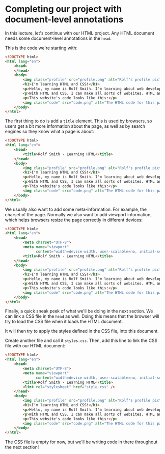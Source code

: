 # Completing our project with document-level annotations

In this lecture, let's continue with our HTML project. Any HTML document needs some document-level annotations in the `head`.

This is the code we're starting with:

```html
<!DOCTYPE html>
<html lang="en">
    <head>
    </head>
    <body>
        <img class="profile" src="profile.png" alt="Rolf's profile picture." />
        <h1>I'm learning HTML and CSS!</h1>
        <p>Hello, my name is Rolf Smith. I'm learning about web development, and I'm starting with HTML and CSS.</p>
        <p>With HTML and CSS, I can make all sorts of websites. HTML and CSS are the most important languages to learn!</p>
        <p>This website's code looks like this:</p>
        <img class="code" src="code.png" alt="The HTML code for this page." />
    </body>
</html>
```

The first thing to do is add a `title` element. This is used by browsers, so users get a bit more information about the page, as well as by search engines so they know what a page is about:

```html
<!DOCTYPE html>
<html lang="en">
    <head>
        <title>Rolf Smith - Learning HTML</title>
    </head>
    <body>
        <img class="profile" src="profile.png" alt="Rolf's profile picture." />
        <h1>I'm learning HTML and CSS!</h1>
        <p>Hello, my name is Rolf Smith. I'm learning about web development, and I'm starting with HTML and CSS.</p>
        <p>With HTML and CSS, I can make all sorts of websites. HTML and CSS are the most important languages to learn!</p>
        <p>This website's code looks like this:</p>
        <img class="code" src="code.png" alt="The HTML code for this page." />
    </body>
</html>
```

We usually also want to add some meta-information. For example, the charset of the page. Normally we also want to add viewport information, which helps browsers resize the page correctly in different devices:

```html
<!DOCTYPE html>
<html lang="en">
    <head>
        <meta charset="UTF-8">
        <meta name="viewport"
              content="width=device-width, user-scalable=no, initial-scale=1.0, maximum-scale=1.0, minimum-scale=1.0">
        <title>Rolf Smith - Learning HTML</title>
    </head>
    <body>
        <img class="profile" src="profile.png" alt="Rolf's profile picture." />
        <h1>I'm learning HTML and CSS!</h1>
        <p>Hello, my name is Rolf Smith. I'm learning about web development, and I'm starting with HTML and CSS.</p>
        <p>With HTML and CSS, I can make all sorts of websites. HTML and CSS are the most important languages to learn!</p>
        <p>This website's code looks like this:</p>
        <img class="code" src="code.png" alt="The HTML code for this page." />
    </body>
</html>
```

Finally, a quick sneak peek of what we'll be doing in the next section. We can link a CSS file in the `head` as well. Doing this means that the browser will try to load the CSS file when it loads the HTML document.

It will then try to apply the styles defined in the CSS file, into this document.

Create another file and call it `styles.css`. Then, add this line to link the CSS file with our HTML document:

```html
<!DOCTYPE html>
<html lang="en">
    <head>
        <meta charset="UTF-8">
        <meta name="viewport"
              content="width=device-width, user-scalable=no, initial-scale=1.0, maximum-scale=1.0, minimum-scale=1.0">
        <title>Rolf Smith - Learning HTML</title>
        <link rel="stylesheet" href="style.css" />
    </head>
    <body>
        <img class="profile" src="profile.png" alt="Rolf's profile picture." />
        <h1>I'm learning HTML and CSS!</h1>
        <p>Hello, my name is Rolf Smith. I'm learning about web development, and I'm starting with HTML and CSS.</p>
        <p>With HTML and CSS, I can make all sorts of websites. HTML and CSS are the most important languages to learn!</p>
        <p>This website's code looks like this:</p>
        <img class="code" src="code.png" alt="The HTML code for this page." />
    </body>
</html>
```

The CSS file is empty for now, but we'll be writing code in there throughout the next section!